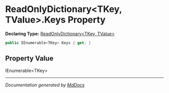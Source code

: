 ﻿# ReadOnlyDictionary\<TKey, TValue\>.Keys Property

**Declaring Type:** [ReadOnlyDictionary\<TKey, TValue\>](../index.md)

```csharp
public IEnumerable<TKey> Keys { get; }
```

## Property Value

IEnumerable\<TKey\>

___

*Documentation generated by [MdDocs](https://github.com/ap0llo/mddocs)*
